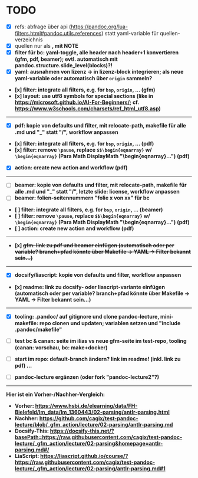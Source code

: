 # TODO

- [x] refs: abfrage über api (https://pandoc.org/lua-filters.html#pandoc.utils.references) statt yaml-variable für quellen-verzeichnis
- [x] quellen nur als <strong>, mit NOTE
- [x] filter für bc: yaml-toggle, alle header nach header+1 konvertieren (gfm, pdf, beamer); evtl. automatisch mit pandoc.structure.slide_level(blocks)?!
- [x] yaml: ausnahmen von lizenz -> in lizenz-block integrieren; als neue yaml-variable oder automatisch über `origin` sammeln?
- [x] filter: integrate all filters, e.g. for `bsp`, `origin`, ... (gfm)
- [x] layout: use utf8 symbols for special sections (like in https://microsoft.github.io/AI-For-Beginners/; cf. https://www.w3schools.com/charsets/ref_html_utf8.asp)

---

- [x] pdf: kopie von defaults und filter, mit relocate-path, makefile für alle .md und "_" statt "/", workflow anpassen
- [x] filter: integrate all filters, e.g. for `bsp`, `origin`, ... (pdf)
- [x] filter: remove `\pause`, replace `$$\begin{eqnarray}` w/ `\begin{eqnarray}` (Para Math DisplayMath "\\begin{eqnarray}...") (pdf)
- [x] action: create new action and workflow (pdf)

---

- [ ] beamer: kopie von defaults und filter, mit relocate-path, makefile für alle .md und "_" statt "/", letzte slide: license, workflow anpassen
- [ ] beamer: folien-seitennummern "folie x von xx" für bc
- [ ] filter: integrate all filters, e.g. for `bsp`, `origin`, ... (beamer)
- [ ] filter: remove `\pause`, replace `$$\begin{eqnarray}` w/ `\begin{eqnarray}` (Para Math DisplayMath "\\begin{eqnarray}...") (pdf)
- [ ] action: create new action and workflow (pdf)

---

- [x] ~~gfm: link zu pdf und beamer einfügen (automatisch oder per variable? branch+pfad könnte über Makefile -> YAML -> Filter bekannt sein...)~~

---

- [x] docsify/liascript: kopie von defaults und filter, workflow anpassen

- [x] readme: link zu docsify- oder liascript-variante einfügen (automatisch oder per variable? branch+pfad könnte über Makefile -> YAML -> Filter bekannt sein...)

---

- [x] tooling: .pandoc/ auf gitignore und clone pandoc-lecture, mini-makefile: repo clonen und updaten; variablen setzen und "include .pandoc/makefile"

- [ ] test bc & canan: seite im ilias vs neue gfm-seite im test-repo, tooling (canan: vorschau, bc: make+docker)

- [ ] start im repo: default-branch ändern? link im readme! (inkl. link zu pdf) ...

- [ ] pandoc-lecture ergänzen (oder fork "pandoc-lecture2"?)


---

Hier ist ein Vorher-/Nachher-Vergleich:

- **Vorher**: https://www.hsbi.de/elearning/data/FH-Bielefeld/lm_data/lm_1360443/02-parsing/antlr-parsing.html
- **Nachher**: https://github.com/cagix/test-pandoc-lecture/blob/_gfm_action/lecture/02-parsing/antlr-parsing.md
- **Docsify-This**: https://docsify-this.net/?basePath=https://raw.githubusercontent.com/cagix/test-pandoc-lecture/_gfm_action/lecture/02-parsing&homepage=antlr-parsing.md#/
- **LiaScript**: https://liascript.github.io/course/?https://raw.githubusercontent.com/cagix/test-pandoc-lecture/_gfm_action/lecture/02-parsing/antlr-parsing.md#1
